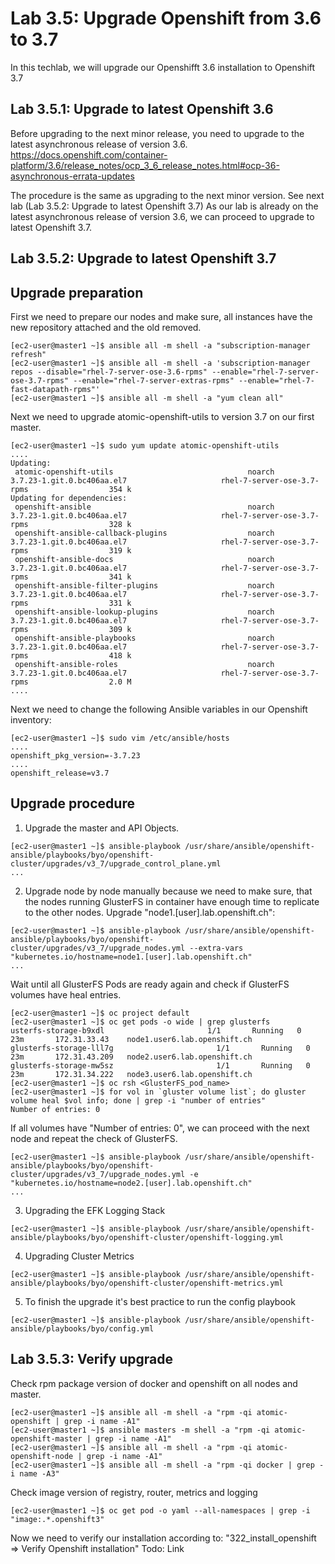 Lab 3.5: Upgrade Openshift from 3.6 to 3.7
============

In this techlab, we will upgrade our Openshifft 3.6 installation to Openshift 3.7

Lab 3.5.1: Upgrade to latest Openshift 3.6 
-------------
Before upgrading to the next minor release, you need to upgrade to the latest asynchronous release of version 3.6.
https://docs.openshift.com/container-platform/3.6/release_notes/ocp_3_6_release_notes.html#ocp-36-asynchronous-errata-updates

The procedure is the same as upgrading to the next minor version. See next lab (Lab 3.5.2: Upgrade to latest Openshift 3.7) 
As our lab is already on the latest asynchronous release of version 3.6, we can proceed to upgrade to latest Openshift 3.7.

Lab 3.5.2: Upgrade to latest Openshift 3.7
-------------
## Upgrade preparation
First we need to prepare our nodes and make sure, all instances have the new repository attached and the old removed.
```
[ec2-user@master1 ~]$ ansible all -m shell -a "subscription-manager refresh"
[ec2-user@master1 ~]$ ansible all -m shell -a 'subscription-manager repos --disable="rhel-7-server-ose-3.6-rpms" --enable="rhel-7-server-ose-3.7-rpms" --enable="rhel-7-server-extras-rpms" --enable="rhel-7-fast-datapath-rpms"'
[ec2-user@master1 ~]$ ansible all -m shell -a "yum clean all"
```

Next we need to upgrade atomic-openshift-utils to version 3.7 on our first master. 
```
[ec2-user@master1 ~]$ sudo yum update atomic-openshift-utils
....
Updating:
 atomic-openshift-utils                              noarch                  3.7.23-1.git.0.bc406aa.el7                     rhel-7-server-ose-3.7-rpms                  354 k
Updating for dependencies:
 openshift-ansible                                   noarch                  3.7.23-1.git.0.bc406aa.el7                     rhel-7-server-ose-3.7-rpms                  328 k
 openshift-ansible-callback-plugins                  noarch                  3.7.23-1.git.0.bc406aa.el7                     rhel-7-server-ose-3.7-rpms                  319 k
 openshift-ansible-docs                              noarch                  3.7.23-1.git.0.bc406aa.el7                     rhel-7-server-ose-3.7-rpms                  341 k
 openshift-ansible-filter-plugins                    noarch                  3.7.23-1.git.0.bc406aa.el7                     rhel-7-server-ose-3.7-rpms                  331 k
 openshift-ansible-lookup-plugins                    noarch                  3.7.23-1.git.0.bc406aa.el7                     rhel-7-server-ose-3.7-rpms                  309 k
 openshift-ansible-playbooks                         noarch                  3.7.23-1.git.0.bc406aa.el7                     rhel-7-server-ose-3.7-rpms                  418 k
 openshift-ansible-roles                             noarch                  3.7.23-1.git.0.bc406aa.el7                     rhel-7-server-ose-3.7-rpms                  2.0 M
....
```

Next we need to change the following Ansible variables in our Openshift inventory:
```
[ec2-user@master1 ~]$ sudo vim /etc/ansible/hosts 
....
openshift_pkg_version=-3.7.23
....
openshift_release=v3.7
```

## Upgrade procedure
1. Upgrade the master and API Objects.
```
[ec2-user@master1 ~]$ ansible-playbook /usr/share/ansible/openshift-ansible/playbooks/byo/openshift-cluster/upgrades/v3_7/upgrade_control_plane.yml
...
```
2. Upgrade node by node manually because we need to make sure, that the nodes running GlusterFS in container have enough time to replicate to the other nodes. 
Upgrade "node1.[user].lab.openshift.ch":
```
[ec2-user@master1 ~]$ ansible-playbook /usr/share/ansible/openshift-ansible/playbooks/byo/openshift-cluster/upgrades/v3_7/upgrade_nodes.yml --extra-vars "kubernetes.io/hostname=node1.[user].lab.openshift.ch"
...
```

Wait until all GlusterFS Pods are ready again and check if GlusterFS volumes have heal entries.
```
[ec2-user@master1 ~]$ oc project default
[ec2-user@master1 ~]$ oc get pods -o wide | grep glusterfs
usterfs-storage-b9xdl                       1/1       Running   0          23m       172.31.33.43    node1.user6.lab.openshift.ch
glusterfs-storage-lll7g                       1/1       Running   0          23m       172.31.43.209   node2.user6.lab.openshift.ch
glusterfs-storage-mw5sz                       1/1       Running   0          23m       172.31.34.222   node3.user6.lab.openshift.ch
[ec2-user@master1 ~]$ oc rsh <GlusterFS_pod_name>
[ec2-user@master1 ~]$ for vol in `gluster volume list`; do gluster volume heal $vol info; done | grep -i "number of entries"
Number of entries: 0
```

If all volumes have "Number of entries: 0", we can proceed with the next node and repeat the check of GlusterFS.

```
[ec2-user@master1 ~]$ ansible-playbook /usr/share/ansible/openshift-ansible/playbooks/byo/openshift-cluster/upgrades/v3_7/upgrade_nodes.yml -e "kubernetes.io/hostname=node2.[user].lab.openshift.ch"
...
```
3. Upgrading the EFK Logging Stack
```
[ec2-user@master1 ~]$ ansible-playbook /usr/share/ansible/openshift-ansible/playbooks/byo/openshift-cluster/openshift-logging.yml
```

4. Upgrading Cluster Metrics
```
[ec2-user@master1 ~]$ ansible-playbook /usr/share/ansible/openshift-ansible/playbooks/byo/openshift-cluster/openshift-metrics.yml
```

5. To finish the upgrade it's best practice to run the config playbook
```
[ec2-user@master1 ~]$ ansible-playbook /usr/share/ansible/openshift-ansible/playbooks/byo/config.yml 
```

Lab 3.5.3: Verify upgrade
-------------
Check rpm package version of docker and openshift on all nodes and master.
```
[ec2-user@master1 ~]$ ansible all -m shell -a "rpm -qi atomic-openshift | grep -i name -A1" 
[ec2-user@master1 ~]$ ansible masters -m shell -a "rpm -qi atomic-openshift-master | grep -i name -A1" 
[ec2-user@master1 ~]$ ansible all -m shell -a "rpm -qi atomic-openshift-node | grep -i name -A1" 
[ec2-user@master1 ~]$ ansible all -m shell -a "rpm -qi docker | grep -i name -A3" 
```

Check image version of registry, router, metrics and logging
```
[ec2-user@master1 ~]$ oc get pod -o yaml --all-namespaces | grep -i "image:.*.openshift3"
```

Now we need to verify our installation according to: "322_install_openshift => Verify Openshift installation"
Todo: Link
